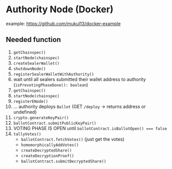 # Authority Node (Docker)

example: https://github.com/mukul13/docker-example

## Needed function

1. `getChainspec()`
2. `startNode(chainspec)`
3. `createSealerWallet()`
4. `shutdownNode()`
5. `registerSealerWalletWithAuthority()`
6. wait until all sealers submitted their wallet address to authority (`isPrevotingPhaseDone(): boolean`)
7. `getChainspec()`
8. `startNode(chainspec)`
9. `registerENode()`
10. ... authority deploys `Ballot` (GET `/deploy` -> returns address or undefined)
11. `crypto.generateKeyPair()`
12. `ballotContract.submitPublicKeyPair()`
13. VOTING PHASE IS OPEN until `ballotContract.isBallotOpen() === false`
14. `tallyVotes()`
    - `ballotContract.fetchVotes()` (just get the votes)
    - `homomorphicallyAddVotes()`
    - `createDecryptedShare()`
    - `createDecryptionProof()`
    - `ballotContract.submitDecryptedShare()`
